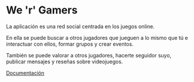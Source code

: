 We 'r' Gamers
=====================================

La aplicación es una red social centrada en los juegos online.

En ella se puede buscar a otros jugadores que jueguen a lo mismo que tú e
interactuar con ellos, formar grupos y crear eventos.

También se puede valorar a otros jugadores, hacerte seguidor suyo, publicar mensajes
y reseñas sobre videojuegos.

[Documentación](https://jomari94.github.io/weRgamers/)
